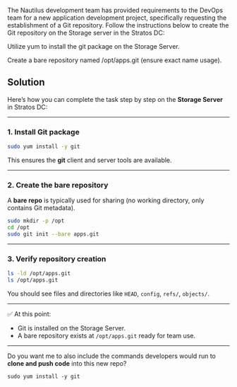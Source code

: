 The Nautilus development team has provided requirements to the DevOps team for a new application development project, specifically requesting the establishment of a Git repository. Follow the instructions below to create the Git repository on the Storage server in the Stratos DC:



Utilize yum to install the git package on the Storage Server.


Create a bare repository named /opt/apps.git (ensure exact name usage).

## Solution

Here’s how you can complete the task step by step on the **Storage Server** in Stratos DC:

---

### 1. Install Git package

```bash
sudo yum install -y git
```

This ensures the **git** client and server tools are available.

---

### 2. Create the bare repository

A **bare repo** is typically used for sharing (no working directory, only contains Git metadata).

```bash
sudo mkdir -p /opt
cd /opt
sudo git init --bare apps.git
```

---

### 3. Verify repository creation

```bash
ls -ld /opt/apps.git
ls /opt/apps.git
```

You should see files and directories like `HEAD`, `config`, `refs/`, `objects/`.

---

✅ At this point:

* Git is installed on the Storage Server.
* A bare repository exists at `/opt/apps.git` ready for team use.

---

Do you want me to also include the commands developers would run to **clone and push code** into this new repo?


```
sudo yum install -y git

```

